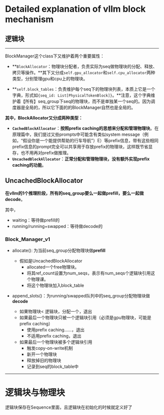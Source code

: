 # Detailed explanation of vllm block mechanism

## 逻辑块







---

BlockManager这个class下又维护着两个重要属性：

- **`BlockAllocator`：物理块分配者，负责实际为seq做物理块的分配、释放、拷贝等操作。**其下又分成`self.gpu_allocator`和`self.cpu_allocator`两种类型，分别管理gpu和cpu上的物理块。

- **`self.block_tables`：负责维护每个seq下的物理块列表，本质上它是一个字典，形式如`{seq_id: List[PhysicalTokenBlock]}`。**注意，这个字典维护着【所有】seq_group下seq的物理块，而不是单独某一个seq的。因为调度器是全局的，所以它下面的的BlockManager自然也是全局的。

**其中，BlockAllocator又分成两种类型：**

- **`CachedBlockAllocator`**：**按照prefix caching的思想来分配和管理物理块**。在原理篇中，我们提过又些prompts中可能含有类似system message（例如，“假设你是一个能提供帮助的行车导航”）E）等prefix信息，带有这些相同prefix信息的prompt完全可以共享用于存放prefix的物理块，这样既节省显存，也不用再对prefix做推理。
- **`UncachedBlockAllocator`**：**正常分配和管理物理块，没有额外实现prefix caching的功能**。





## UncachedBlockAllocator

**在vllm的1个推理阶段，所有的seq_group要么一起做prefill，要么一起做decode**。

其中，

* waiting：等待做prefill的
* running/running+swapped：等待做decode的

### Block_Manager_v1

* allocate(): 为当前seq_group分配物理块做**prefill**
  * 假如是UncachedBlockAllocator
    * allocated一个free物理块。
    * 将其ref_count设置为num_seqs，表示有num_seqs个逻辑块引用这个物理课。
    * 将这个物理块加入block_table

* append_slots()：为running/swapped队列中的seq_group分配物理块做**decode**
  * 如果物理块< 逻辑块，分配一个，退出
  * 如果最后一个物理块只被一个逻辑块引用（必须是gpu物理块，可能是prefix caching）
    * 使用prefix caching……，退出
    * 不适用prefix caching，退出
  * 如果最后一个物理块被多个逻辑块引用
    * 触发copy-on-write机制
    * 新开一个物理块
    * 释放掉旧的物理块
    * 记录到seq的block_table中

---

# 逻辑块与物理块

逻辑块保存在Sequence里面，且逻辑块在初始化的时候就定义好了

